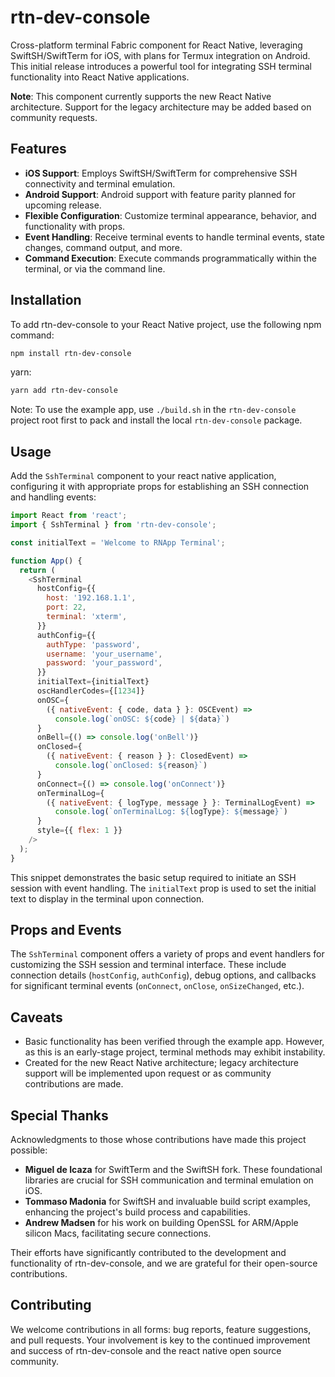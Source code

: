 # rtn-dev-console

Cross-platform terminal Fabric component for React Native, leveraging SwiftSH/SwiftTerm for iOS, with plans for Termux integration on Android. This initial release introduces a powerful tool for integrating SSH terminal functionality into React Native applications.

**Note**: This component currently supports the new React Native architecture. Support for the legacy architecture may be added based on community requests.

## Features

- **iOS Support**: Employs SwiftSH/SwiftTerm for comprehensive SSH connectivity and terminal emulation.
- **Android Support**: Android support with feature parity planned for upcoming release.
- **Flexible Configuration**: Customize terminal appearance, behavior, and functionality with props.
- **Event Handling**: Receive terminal events to handle terminal events, state changes, command output, and more.
- **Command Execution**: Execute commands programmatically within the terminal, or via the command line.

## Installation

To add rtn-dev-console to your React Native project, use the following npm command:

```sh
npm install rtn-dev-console
```

yarn:

```sh
yarn add rtn-dev-console
```

Note: To use the example app, use `./build.sh` in the `rtn-dev-console` project root first to pack and install the local `rtn-dev-console` package.

## Usage

Add the `SshTerminal` component to your react native application, configuring it with appropriate props for establishing an SSH connection and handling events:

```js
import React from 'react';
import { SshTerminal } from 'rtn-dev-console';

const initialText = 'Welcome to RNApp Terminal';

function App() {
  return (
    <SshTerminal
      hostConfig={{
        host: '192.168.1.1',
        port: 22,
        terminal: 'xterm',
      }}
      authConfig={{
        authType: 'password',
        username: 'your_username',
        password: 'your_password',
      }}
      initialText={initialText}
      oscHandlerCodes={[1234]}
      onOSC={
        ({ nativeEvent: { code, data } }: OSCEvent) =>
          console.log(`onOSC: ${code} | ${data}`)
      }
      onBell={() => console.log('onBell')}
      onClosed={
        ({ nativeEvent: { reason } }: ClosedEvent) =>
          console.log(`onClosed: ${reason}`)
      }
      onConnect={() => console.log('onConnect')}
      onTerminalLog={
        ({ nativeEvent: { logType, message } }: TerminalLogEvent) =>
          console.log(`onTerminalLog: ${logType}: ${message}`)
      }
      style={{ flex: 1 }}
    />
  );
}
```

This snippet demonstrates the basic setup required to initiate an SSH session with event handling. The `initialText` prop is used to set the initial text to display in the terminal upon connection.

## Props and Events

The `SshTerminal` component offers a variety of props and event handlers for customizing the SSH session and terminal interface. These include connection details (`hostConfig`, `authConfig`), debug options, and callbacks for significant terminal events (`onConnect`, `onClose`, `onSizeChanged`, etc.).

## Caveats

- Basic functionality has been verified through the example app. However, as this is an early-stage project, terminal methods may exhibit instability.
- Created for the new React Native architecture; legacy architecture support will be implemented upon request or as community contributions are made.

## Special Thanks

Acknowledgments to those whose contributions have made this project possible:

- **Miguel de Icaza** for SwiftTerm and the SwiftSH fork. These foundational libraries are crucial for SSH communication and terminal emulation on iOS.
- **Tommaso Madonia** for SwiftSH and invaluable build script examples, enhancing the project's build process and capabilities.
- **Andrew Madsen** for his work on building OpenSSL for ARM/Apple silicon Macs, facilitating secure connections.

Their efforts have significantly contributed to the development and functionality of rtn-dev-console, and we are grateful for their open-source contributions.

## Contributing

We welcome contributions in all forms: bug reports, feature suggestions, and pull requests. Your involvement is key to the continued improvement and success of rtn-dev-console and the react native open source community.
